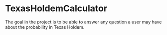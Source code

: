 # TexasHoldemCalculator
The goal in the project is to be able to answer any question a user may have about the probability in Texas Holdem.
